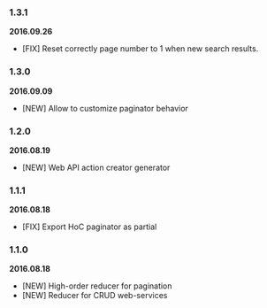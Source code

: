 
### 1.3.1
**2016.09.26**

* [FIX] Reset correctly page number to 1 when new search results.

### 1.3.0
**2016.09.09**

* [NEW] Allow to customize paginator behavior

### 1.2.0
**2016.08.19**

* [NEW] Web API action creator generator

### 1.1.1
**2016.08.18**

* [FIX] Export HoC paginator as partial  

### 1.1.0
**2016.08.18**

* [NEW] High-order reducer for pagination
* [NEW] Reducer for CRUD web-services
